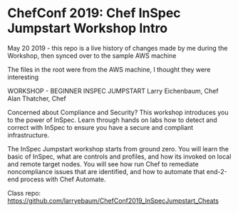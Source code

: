 # ChefConf 2019: Chef InSpec Jumpstart Workshop Intro

May 20 2019 - this repo is a live history of changes made by me during the Workshop, then synced over to the sample AWS machine

The files in the root were from the AWS machine, I thought they were interesting 

WORKSHOP - BEGINNER
INSPEC JUMPSTART
Larry Eichenbaum, Chef
Alan Thatcher, Chef

Concerned about Compliance and Security? This workshop introduces you to the power of InSpec. Learn through hands on labs how to detect and correct with InSpec to ensure you have a secure and compliant infrastructure.

The InSpec Jumpstart workshop starts from ground zero. You will learn the basic of InSpec, what are controls and profiles, and how its invoked on local and remote target nodes. You will see how run Chef to remediate noncompliance issues that are identified, and how to automate that end-2-end process with Chef Automate.

Class repo:  https://github.com/larryebaum/ChefConf2019_InSpecJumpstart_Cheats
